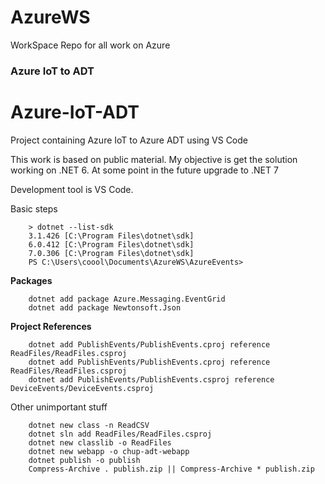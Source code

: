 # AzureWS

WorkSpace Repo for all work on Azure

### Azure IoT to ADT

# Azure-IoT-ADT

Project containing Azure IoT to Azure ADT using VS Code

This work is based on public material. My objective is get the solution working on .NET 6. At some point in the future upgrade to .NET 7

Development tool is VS Code.

Basic steps

```console
    > dotnet --list-sdk
    3.1.426 [C:\Program Files\dotnet\sdk]
    6.0.412 [C:\Program Files\dotnet\sdk]
    7.0.306 [C:\Program Files\dotnet\sdk]
    PS C:\Users\coool\Documents\AzureWS\AzureEvents>
```

**Packages**

```console
    dotnet add package Azure.Messaging.EventGrid
    dotnet add package Newtonsoft.Json
```

**Project References**

```console
    dotnet add PublishEvents/PublishEvents.cproj reference ReadFiles/ReadFiles.csproj
    dotnet add PublishEvents/PublishEvents.cproj reference ReadFiles/ReadFiles.csproj
    dotnet add PublishEvents/PublishEvents.csproj reference DeviceEvents/DeviceEvents.csproj
```

Other unimportant stuff

```console
    dotnet new class -n ReadCSV
    dotnet sln add ReadFiles/ReadFiles.csproj
    dotnet new classlib -o ReadFiles
    dotnet new webapp -o chup-adt-webapp
    dotnet publish -o publish
    Compress-Archive . publish.zip || Compress-Archive * publish.zip
```
